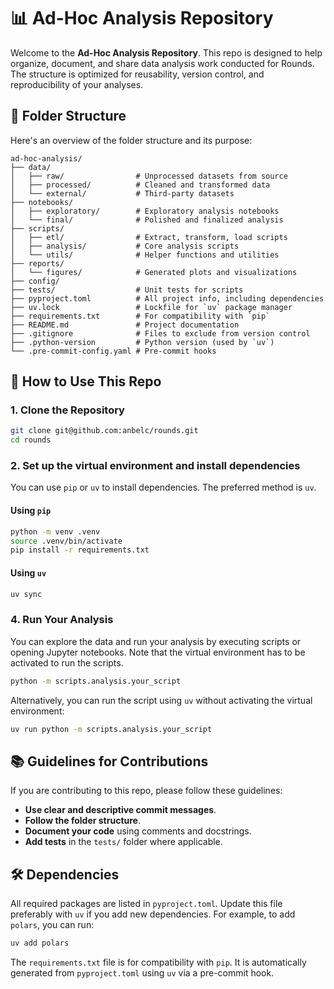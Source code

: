 # 📊 Ad-Hoc Analysis Repository

Welcome to the **Ad-Hoc Analysis Repository**. This repo is designed to help organize, document, and share data analysis work conducted for Rounds. The structure is optimized for reusability, version control, and reproducibility of your analyses.

## 📂 Folder Structure

Here's an overview of the folder structure and its purpose:

```
ad-hoc-analysis/
├── data/
│   ├── raw/                # Unprocessed datasets from source
│   ├── processed/          # Cleaned and transformed data
│   └── external/           # Third-party datasets
├── notebooks/
│   ├── exploratory/        # Exploratory analysis notebooks
│   └── final/              # Polished and finalized analysis
├── scripts/
│   ├── etl/                # Extract, transform, load scripts
│   ├── analysis/           # Core analysis scripts
│   └── utils/              # Helper functions and utilities
├── reports/
│   └── figures/            # Generated plots and visualizations
├── config/
├── tests/                  # Unit tests for scripts
├── pyproject.toml          # All project info, including dependencies
├── uv.lock                 # Lockfile for `uv` package manager
├── requirements.txt        # For compatibility with `pip`
├── README.md               # Project documentation
├── .gitignore              # Files to exclude from version control
├── .python-version         # Python version (used by `uv`)
└── .pre-commit-config.yaml # Pre-commit hooks

```

## 🔧 How to Use This Repo

### 1. Clone the Repository

```bash
git clone git@github.com:anbelc/rounds.git
cd rounds
```

### 2. Set up the virtual environment and install dependencies

You can use `pip` or `uv` to install dependencies. The preferred method is `uv`.

#### Using `pip`
```bash
python -m venv .venv
source .venv/bin/activate
pip install -r requirements.txt
```

#### Using `uv`
```bash
uv sync
```

### 4. Run Your Analysis

You can explore the data and run your analysis by executing scripts or opening Jupyter notebooks. Note that the virtual environment has to be activated to run the scripts.

```bash
python -m scripts.analysis.your_script
```

Alternatively, you can run the script using `uv` without activating the virtual environment:

```bash
uv run python -m scripts.analysis.your_script
```

## 📚 Guidelines for Contributions

If you are contributing to this repo, please follow these guidelines:
- **Use clear and descriptive commit messages**.
- **Follow the folder structure**.
- **Document your code** using comments and docstrings.
- **Add tests** in the `tests/` folder where applicable.

## 🛠 Dependencies

All required packages are listed in `pyproject.toml`. Update this file preferably with `uv` if you add new dependencies. For example, to add `polars`, you can run:

```bash
uv add polars
```

The `requirements.txt` file is for compatibility with `pip`. It is automatically generated from `pyproject.toml` using `uv` via a pre-commit hook.
